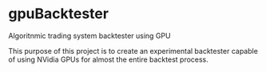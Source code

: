 # gpuBacktester
Algoritnmic trading system backtester using GPU

This purpose of this project is to create an experimental backtester capable of using NVidia GPUs for almost the entire backtest process.
